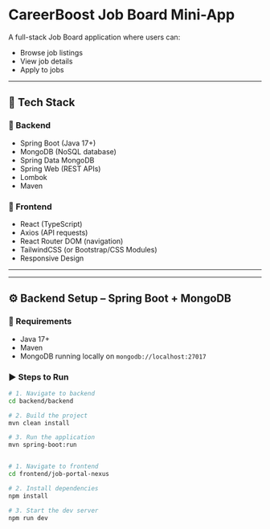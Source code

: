 # CareerBoost Job Board Mini-App

A full-stack Job Board application where users can:
- Browse job listings
- View job details
- Apply to jobs

---

## 🧱 Tech Stack

### 🔧 Backend
- Spring Boot (Java 17+)
- MongoDB (NoSQL database)
- Spring Data MongoDB
- Spring Web (REST APIs)
- Lombok
- Maven

### 🎨 Frontend
- React (TypeScript)
- Axios (API requests)
- React Router DOM (navigation)
- TailwindCSS (or Bootstrap/CSS Modules)
- Responsive Design

---


---

## ⚙️ Backend Setup – Spring Boot + MongoDB

### 🧩 Requirements

- Java 17+
- Maven
- MongoDB running locally on `mongodb://localhost:27017`

### ▶️ Steps to Run

```bash
# 1. Navigate to backend
cd backend/backend

# 2. Build the project
mvn clean install

# 3. Run the application
mvn spring-boot:run


# 1. Navigate to frontend
cd frontend/job-portal-nexus

# 2. Install dependencies
npm install

# 3. Start the dev server
npm run dev

